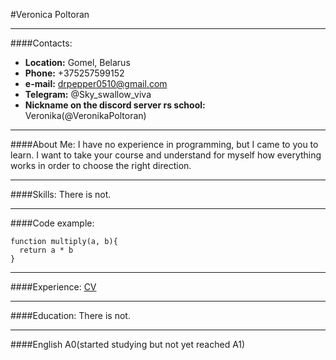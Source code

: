 #Veronica Poltoran
___
####Contacts:
- **Location:** Gomel, Belarus
- **Phone:** +375257599152
- **e-mail:** drpepper0510@gmail.com
- **Telegram:** @Sky_swallow_viva
- **Nickname on the discord server rs school:** Veronika(@VeronikaPoltoran)
___
####About Me:
I have no experience in programming, but I came to you to learn. I want to take your course and understand for myself how everything works in order to choose the right direction.
___
####Skills: 
There is not.
___
####Code example:
```
function multiply(a, b){
  return a * b
}
```
___
####Experience:
[CV](https://veronikapoltoran.github.io/rsschool-cv/)
___
####Education:
There is not.
___
####English
A0(started studying but not yet reached A1)